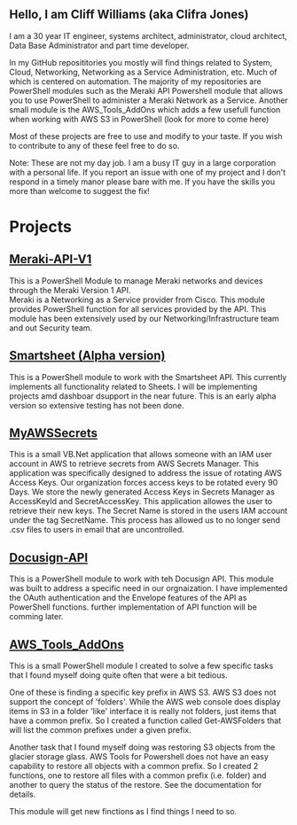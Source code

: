 ## Hello, I am Cliff Williams (aka Clifra Jones)  

I am a 30 year IT engineer, systems architect, administrator, cloud architect, Data Base Administrator and part time developer.

In my GitHub reposititories you mostly will find things related to System, Cloud, Networking, Networking as a Service Administration, etc. 
Much of which is centered on automation. The majority of my repositories are PowerShell modules such as the Meraki API Powershell module that allows you to use PowerShell to administer a Meraki Network as a Service. Another small module is the AWS_Tools_AddOns which adds a few usefull function when working with AWS S3 in PowerShell (look for more to come here)

Most of these projects are free to use and modify to your taste. If you wish to contribute to any of these feel free to do so.

Note: These are not my day job. I am a busy IT guy in a large corporation with a personal life. If you report an issue with one of my project and I don't respond in a timely manor please bare with me. If you have the skills you more than welcome to suggest the fix!

# Projects
## [Meraki-API-V1](https://clifra-jones.github.io/Meraki-API-V1)
This is a PowerShell Module to manage Meraki networks and devices through the Meraki Version 1 API.  
Meraki is a Networking as a Service provider from Cisco. This module provides PowerShell function for all services provided by the API.
This module has been extensively used by our Networking/Infrastructure team and out Security team. 


## [Smartsheet (Alpha version)](https://clifra-jones.github.io/Smartsheet)
This is a PowerShell module to work with the Smartsheet API. 
This currently implements all functionality related to Sheets. I will be implementing projects amd dashboar dsupport in the near future.
This is an early alpha version so extensive testing has not been done.


## [MyAWSSecrets](https://clifra-jones.github.io/MyAWSSecrets)
This is a small VB.Net application that allows someone with an IAM user account in AWS to retrieve secrets from AWS Secrets Manager.
This application was specifically designed to address the issue of rotating AWS Access Keys. Our organization forces access keys to be rotated every 90 Days. We store the newly generated Access Keys in Secrets Manager as AccessKeyId and SecretAccessKey. This application allowes the user to retrieve their new keys. The Secret Name is stored in the users IAM account under the tag SecretName. This process has allowed us to no longer send .csv files to users in email that are uncontrolled.


## [Docusign-API](https://clifra-jones.github.io/Docusign-API)
This is a PowerShell module to work with teh Docusign API.
This module was built to address a specific need in our orgnaization. I have implemented the OAuth authentication and the Envelope features of the API as PowerShell functions. further implementation of API function will be  comming later.

## [AWS_Tools_AddOns](https://clifra-jones.github.io/AWS_Tools_AddOns)
This is a small PowerShell module I created to solve a few specific tasks that I found myself doing quite often that were a bit tedious.  

One of these is finding a specific key prefix in AWS S3. AWS S3 does not support the concept of 'folders'. While the AWS web console does display items in S3 in a folder 'like' interface it is really not folders, just items that have a common prefix. So I created a function called Get-AWSFolders that will list the common prefixes under a given prefix.  

Another task that I found myself doing was restoring S3 objects from the glacier storage glass. AWS Tools for Powershell does not have an easy capability to restore all objects with a common prefix. So I created 2 functions, one to restore all files with a common prefix (i.e. folder) and another to query the status of the restore. See the documentation for details.  

This module will get new finctions as I find things I need to so.


<!---
Clifra-Jones/Clifra-Jones is a ✨ special ✨ repository because its `README.md` (this file) appears on your GitHub profile.
You can click the Preview link to take a look at your changes.
--->
